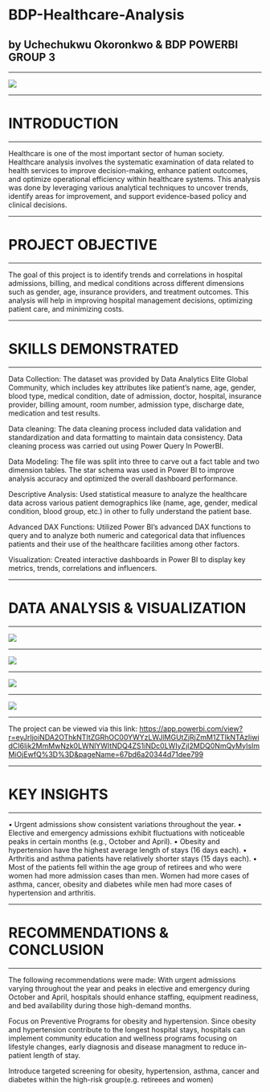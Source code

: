 # BDP-Healthcare-Analysis
## by Uchechukwu Okoronkwo & BDP POWERBI GROUP 3
___
![](Images/Hospital_picture.png)
___
# INTRODUCTION
___
Healthcare is one of the most important sector of human society. Healthcare analysis involves the systematic examination of data related to health services to improve decision-making, enhance patient outcomes, and optimize operational efficiency within healthcare systems. This analysis was done by leveraging various analytical techniques to uncover trends, identify areas for improvement, and support evidence-based policy and clinical decisions.
___
# PROJECT OBJECTIVE
___
The goal of this project is to identify trends and correlations in hospital admissions, billing, and medical conditions across different dimensions such as gender, age, insurance providers, and treatment outcomes. This analysis will help in improving hospital management decisions, optimizing patient care, and minimizing costs.
___
# SKILLS DEMONSTRATED
___
Data Collection: The dataset was provided by Data Analytics Elite Global Community, which includes key attributes like patient’s name, age, gender, blood type, medical condition, date of admission, doctor, hospital, insurance provider, billing amount, room number, admission type, discharge date, medication and test results.

Data cleaning: The data cleaning process included data validation and standardization and data formatting to maintain data consistency. Data cleaning process was carried out using Power Query In PowerBI.

Data Modeling: The file was split into three to carve out a fact table and two dimension tables. The star schema was used in Power BI to improve analysis accuracy and optimized the overall dashboard performance.

Descriptive Analysis: Used statistical measure to analyze the healthcare data across various patient demographics like (name, age, gender, medical condition, blood group, etc.) in other to fully understand the patient base. 

Advanced DAX Functions: Utilized Power BI’s advanced DAX functions to query and to analyze both numeric and categorical data that influences patients and their use of the healthcare facilities among other factors. 

Visualization: Created interactive dashboards in Power BI to display key metrics, trends, correlations and influencers.
____
# DATA ANALYSIS & VISUALIZATION
___
![](Images/Healthcare_Analysis1.png)
___
![](Images/Healthcare_Analysis2.png)
___
![](Images/Healthcar_Analysis3.png)
___
![](Images/Healthcare_Analysis4.png)
___

The project can be viewed via this link: https://app.powerbi.com/view?r=eyJrIjoiNDA2OThkNTItZGRhOC00YWYzLWJlMGUtZjRjZmM1ZTlkNTAzIiwidCI6Ijk2MmMwNzk0LWNlYWItNDQ4ZS1iNDc0LWIyZjI2MDQ0NmQyMyIsImMiOjEwfQ%3D%3D&pageName=67bd6a20344d71dee799
___
# KEY INSIGHTS
___
•	Urgent admissions show consistent variations throughout the year.
•	Elective and emergency admissions exhibit fluctuations with noticeable peaks in certain months (e.g., October and April).
•	Obesity and hypertension have the highest average length of stays (16 days each).
•	Arthritis and asthma patients have relatively shorter stays (15 days each).
•	Most of the patients fell within the age group of retirees and who were women had more admission cases than men.
  Women had more cases of asthma, cancer, obesity and diabetes while men had more cases of hypertension and arthritis.
___  
# RECOMMENDATIONS & CONCLUSION
___
The following recommendations were made:
With urgent admissions varying throughout the year and peaks in elective and emergency during October and April, hospitals should enhance staffing, equipment readiness, and bed availability during those high-demand months.

Focus on Preventive Programs for obesity and hypertension. Since obesity and hypertension contribute to the longest hospital stays, hospitals can implement community education and wellness programs focusing on lifestyle changes, early diagnosis and disease managment to reduce in-patient length of stay.

Introduce targeted screening for obesity, hypertension, asthma, cancer and diabetes within the high-risk group(e.g. retireees and women)














